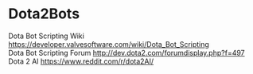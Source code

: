 # Dota2Bots
Dota Bot Scripting Wiki https://developer.valvesoftware.com/wiki/Dota_Bot_Scripting </br>
Dota Bot Scripting Forum  http://dev.dota2.com/forumdisplay.php?f=497 </br>
Dota 2 AI https://www.reddit.com/r/dota2AI/ </br>

